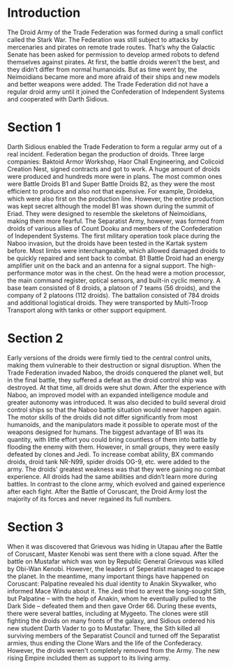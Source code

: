 # Introduction

The Droid Army of the Trade Federation was formed during a small conflict called the Stark War.
The Federation was still subject to attacks by mercenaries and pirates on remote trade routes.
That’s why the Galactic Senate has been asked for permission to develop armed robots to defend themselves against pirates.
At first, the battle droids weren’t the best, and they didn’t differ from normal humanoids.
But as time went by, the Neimoidians became more and more afraid of their ships and new models and better weapons were added.
The Trade Federation did not have a regular droid army until it joined the Confederation of Independent Systems and cooperated with Darth Sidious.

# Section 1

Darth Sidious enabled the Trade Federation to form a regular army out of a real incident.
Federation began the production of droids.
Three large companies: Baktoid Armor Workshop, Haor Chall Engineering, and Colicoid Creation Nest, signed contracts and got to work.
A huge amount of droids were produced and hundreds more were in plans.
The most common ones were Battle Droids B1 and Super Battle Droids B2, as they were the most efficient to produce and also not that expensive.
For example, Droideka, which were also first on the production line.
However, the entire production was kept secret although the model B1 was shown during the summit of Eriad.
They were designed to resemble the skeletons of Neimoidians, making them more fearful.
The Separatist Army, however, was formed from droids of various allies of Count Dooku and members of the Confederation of Independent Systems.
The first military operation took place during the Naboo invasion, but the droids have been tested in the Kartak system before.
Most limbs were interchangeable, which allowed damaged droids to be quickly repaired and sent back to combat.
B1 Battle Droid had an energy amplifier unit on the back and an antenna for a signal support.
The high-performance motor was in the chest.
On the head were a motion processor, the main command register, optical sensors, and built-in cyclic memory.
A base team consisted of 8 droids, a platoon of 7 teams (56 droids), and the company of 2 platoons (112 droids).
The battalion consisted of 784 droids and additional logistical droids.
They were transported by Multi-Troop Transport along with tanks or other support equipment.

# Section 2

Early versions of the droids were firmly tied to the central control units, making them vulnerable to their destruction or signal disruption.
When the Trade Federation invaded Naboo, the droids conquered the planet well, but in the final battle, they suffered a defeat as the droid control ship was destroyed.
At that time, all droids were shut down.
After the experience with Naboo, an improved model with an expanded intelligence module and greater autonomy was introduced.
It was also decided to build several droid control ships so that the Naboo battle situation would never happen again.
The motor skills of the droids did not differ significantly from most humanoids, and the manipulators made it possible to operate most of the weapons designed for humans.
The biggest advantage of B1 was its quantity, with little effort you could bring countless of them into battle by flooding the enemy with them.
However, in small groups, they were easily defeated by clones and Jedi.
To increase combat ability, BX commando droids, droid tank NR-N99, spider droids OG-9, etc.
were added to the army.
The droids' greatest weakness was that they were gaining no combat experience.
All droids had the same abilities and didn’t learn more during battles.
In contrast to the clone army, which evolved and gained experience after each fight.
After the Battle of Coruscant, the Droid Army lost the majority of its forces and never regained its full numbers.

# Section 3

When it was discovered that Grievous was hiding in Utapau after the Battle of Coruscant, Master Kenobi was sent there with a clone squad.
After the battle on Mustafar which was won by Republic General Grievous was killed by Obi-Wan Kenobi.
However, the leaders of Seperatist managed to escape the planet.
In the meantime, many important things have happened on Coruscant: Palpatine revealed his dual identity to Anakin Skywalker, who informed Mace Windu about it.
The Jedi tried to arrest the long-sought Sith, but Palpatine – with the help of Anakin, whom he eventually pulled to the Dark Side – defeated them and then gave Order 66.
During these events, there were several battles, including at Mygeeto.
The clones were still fighting the droids on many fronts of the galaxy, and Sidious ordered his new student Darth Vader to go to Mustafar.
There, the Sith killed all surviving members of the Separatist Council and turned off the Separatist armies, thus ending the Clone Wars and the life of the Confederacy.
However, the droids weren't completely removed from the Army.
The new rising Empire included them as support to its living army.
